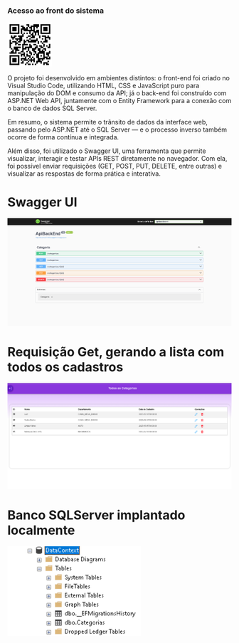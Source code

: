 <h3>Acesso ao front do sistema</h3>
<div>
  <img src="cr.png" width="100px"/>
</div>



O projeto foi desenvolvido em ambientes distintos: o front-end foi criado no Visual Studio Code, utilizando HTML, CSS e JavaScript puro para manipulação do DOM e consumo da API; já o back-end foi construído com ASP.NET Web API, juntamente com o Entity Framework para a conexão com o banco de dados SQL Server.

Em resumo, o sistema permite o trânsito de dados da interface web, passando pelo ASP.NET até o SQL Server — e o processo inverso também ocorre de forma contínua e integrada.

Além disso, foi utilizado o Swagger UI, uma ferramenta que permite visualizar, interagir e testar APIs REST diretamente no navegador. Com ela, foi possível enviar requisições (GET, POST, PUT, DELETE, entre outras) e visualizar as respostas de forma prática e interativa.


<h1>Swagger UI</h1>
<div>
  <img src="Swagger.png" width="1000px"/>
</div>

<h1>Requisição Get, gerando a lista com todos os cadastros</h1>
<div>
  <img src="Lista.png" width="1000px"/>
</div>

<h1>Banco SQLServer implantado localmente</h1>
<div>
  <img src="SqlServer.png" width="300px"/>
</div>
